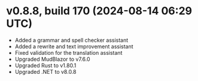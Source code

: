 # v0.8.8, build 170 (2024-08-14 06:29 UTC)
- Added a grammar and spell checker assistant
- Added a rewrite and text improvement assistant
- Fixed validation for the translation assistant
- Upgraded MudBlazor to v7.6.0
- Upgraded Rust to v1.80.1
- Upgraded .NET to v8.0.8